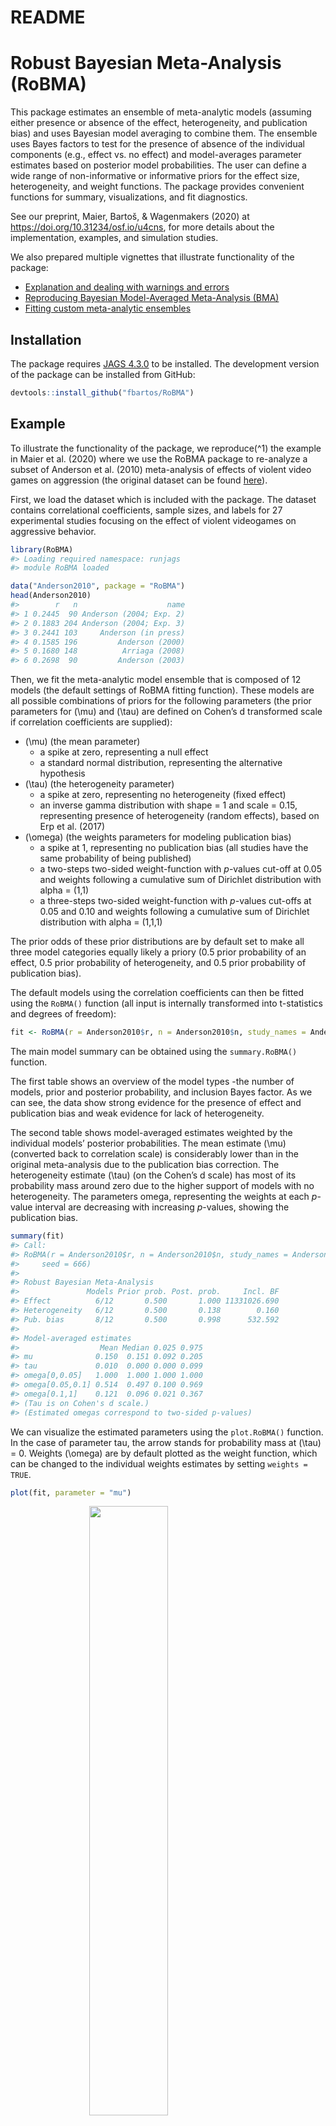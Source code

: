 README
================

<!-- README.md is generated from README.Rmd. Please edit that file -->

# Robust Bayesian Meta-Analysis (RoBMA)

This package estimates an ensemble of meta-analytic models (assuming
either presence or absence of the effect, heterogeneity, and publication
bias) and uses Bayesian model averaging to combine them. The ensemble
uses Bayes factors to test for the presence of absence of the individual
components (e.g., effect vs. no effect) and model-averages parameter
estimates based on posterior model probabilities. The user can define a
wide range of non-informative or informative priors for the effect size,
heterogeneity, and weight functions. The package provides convenient
functions for summary, visualizations, and fit diagnostics.

See our preprint, Maier, Bartoš, & Wagenmakers (2020) at
<https://doi.org/10.31234/osf.io/u4cns>, for more details about the
implementation, examples, and simulation studies.

We also prepared multiple vignettes that illustrate functionality of the
package:

  - [Explanation and dealing with warnings and
    errors](https://fbartos.github.io/RoBMA/articles/WarningsAndErrors.html)
  - [Reproducing Bayesian Model-Averaged Meta-Analysis
    (BMA)](https://fbartos.github.io/RoBMA/articles/ReproducingBMA.html)
  - [Fitting custom meta-analytic
    ensembles](https://fbartos.github.io/RoBMA/articles/CustomEnsembles.html)

## Installation

The package requires [JAGS 4.3.0](http://mcmc-jags.sourceforge.net/) to
be installed. The development version of the package can be installed
from GitHub:

``` r
devtools::install_github("fbartos/RoBMA")
```

## Example

To illustrate the functionality of the package, we reproduce\(^1\) the
example in Maier et al. (2020) where we use the RoBMA package to
re-analyze a subset of Anderson et al. (2010) meta-analysis of effects
of violent video games on aggression (the original dataset can be found
[here](https://github.com/Joe-Hilgard/Anderson-meta)).

First, we load the dataset which is included with the package. The
dataset contains correlational coefficients, sample sizes, and labels
for 27 experimental studies focusing on the effect of violent videogames
on aggressive behavior.

``` r
library(RoBMA)
#> Loading required namespace: runjags
#> module RoBMA loaded

data("Anderson2010", package = "RoBMA")
head(Anderson2010)
#>        r   n                    name
#> 1 0.2445  90 Anderson (2004; Exp. 2)
#> 2 0.1883 204 Anderson (2004; Exp. 3)
#> 3 0.2441 103     Anderson (in press)
#> 4 0.1585 196         Anderson (2000)
#> 5 0.1680 148          Arriaga (2008)
#> 6 0.2698  90         Anderson (2003)
```

Then, we fit the meta-analytic model ensemble that is composed of 12
models (the default settings of RoBMA fitting function). These models
are all possible combinations of priors for the following parameters
(the prior parameters for \(\mu\) and \(\tau\) are defined on Cohen’s d
transformed scale if correlation coefficients are supplied):

  - \(\mu\) (the mean parameter)
      - a spike at zero, representing a null effect
      - a standard normal distribution, representing the alternative
        hypothesis
  - \(\tau\) (the heterogeneity parameter)
      - a spike at zero, representing no heterogeneity (fixed effect)
      - an inverse gamma distribution with shape = 1 and scale = 0.15,
        representing presence of heterogeneity (random effects), based
        on Erp et al. (2017)
  - \(\omega\) (the weights parameters for modeling publication bias)
      - a spike at 1, representing no publication bias (all studies have
        the same probability of being published)
      - a two-steps two-sided weight-function with *p*-values cut-off at
        0.05 and weights following a cumulative sum of Dirichlet
        distribution with alpha = (1,1)
      - a three-steps two-sided weight-function with *p*-values cut-offs
        at 0.05 and 0.10 and weights following a cumulative sum of
        Dirichlet distribution with alpha = (1,1,1)

The prior odds of these prior distributions are by default set to make
all three model categories equally likely a priory (0.5 prior
probability of an effect, 0.5 prior probability of heterogeneity, and
0.5 prior probability of publication bias).

The default models using the correlation coefficients can then be fitted
using the `RoBMA()` function (all input is internally transformed into
t-statistics and degrees of
freedom):

``` r
fit <- RoBMA(r = Anderson2010$r, n = Anderson2010$n, study_names = Anderson2010$name)
```

The main model summary can be obtained using the `summary.RoBMA()`
function.

The first table shows an overview of the model types -the number of
models, prior and posterior probability, and inclusion Bayes factor. As
we can see, the data show strong evidence for the presence of effect and
publication bias and weak evidence for lack of heterogeneity.

The second table shows model-averaged estimates weighted by the
individual models’ posterior probabilities. The mean estimate \(\mu\)
(converted back to correlation scale) is considerably lower than in the
original meta-analysis due to the publication bias correction. The
heterogeneity estimate \(\tau\) (on the Cohen’s d scale) has most of its
probability mass around zero due to the higher support of models with no
heterogeneity. The parameters omega, representing the weights at each
*p*-value interval are decreasing with increasing *p*-values, showing
the publication bias.

``` r
summary(fit)
#> Call:
#> RoBMA(r = Anderson2010$r, n = Anderson2010$n, study_names = Anderson2010$name, 
#>     seed = 666)
#> 
#> Robust Bayesian Meta-Analysis
#>               Models Prior prob. Post. prob.     Incl. BF
#> Effect          6/12       0.500       1.000 11331026.690
#> Heterogeneity   6/12       0.500       0.138        0.160
#> Pub. bias       8/12       0.500       0.998      532.592
#> 
#> Model-averaged estimates
#>                  Mean Median 0.025 0.975
#> mu              0.150  0.151 0.092 0.205
#> tau             0.010  0.000 0.000 0.099
#> omega[0,0.05]   1.000  1.000 1.000 1.000
#> omega[0.05,0.1] 0.514  0.497 0.100 0.969
#> omega[0.1,1]    0.121  0.096 0.021 0.367
#> (Tau is on Cohen's d scale.)
#> (Estimated omegas correspond to two-sided p-values)
```

We can visualize the estimated parameters using the `plot.RoBMA()`
function. In the case of parameter tau, the arrow stands for probability
mass at \(\tau\) = 0. Weights \(\omega\) are by default plotted as the
weight function, which can be changed to the individual weights
estimates by setting `weights =
TRUE`.

``` r
plot(fit, parameter = "mu")
```

<img src="man/figures/README-fig_mu-1.png" width="50%" style="display: block; margin: auto;" />

``` r
plot(fit, parameter = "tau")
```

<img src="man/figures/README-fig_tau-1.png" width="50%" style="display: block; margin: auto;" />

``` r
plot(fit, parameter = "omega")
```

<img src="man/figures/README-fig_omega-1.png" width="50%" style="display: block; margin: auto;" />

Furthermore, we can inspect the individual models’ estimates mu,
including the prior and posterior
probability.

``` r
plot(fit, parameter = "mu", type = "individual")
```

<img src="man/figures/README-fig_mu_ind-1.png" width="75%" style="display: block; margin: auto;" />

Apart from plotting, the individual model performance can be inspected
using the `summary.RoBMA()` function with argument `type =
"individual"`. An overview of the individual model MCMC diagnostics can
be obtained by setting `type = "models", diagnostics = TRUE` (not shown
here for the lack of space).

We can also visualize the MCMC diagnostics using the diagnostics
function. The function can display the chains `type = "chain"` /
posterior sample densities `type = "densities"`, and averaged
autocorrelations `type = "autocorrelation"`. Here, we request the chains
trace plot of the \(\mu\) parameter of the most complex model by setting
`show_models = 12` (the model numbers can be obtained from the summary
function with `type = "models"`
argument.)

``` r
RoBMA::diagnostics(fit, parameter = "mu", type = "chains", show_models = 12)
```

<img src="man/figures/README-fig_mu_chain-1.png" width="50%" style="display: block; margin: auto;" />

The package allows to fit highly customized models with different prior
distribution functions, prior model probabilities, and provides more
visualization options. See the documentation to find out more about the
specific functions: `RoBMA()`, `priors()`, `plot.RoBMA()`. The main
package functionalities are to be implemented within the Meta Analysis
module of JASP 0.14 (JASP Team, 2020).

### Footnotes

1 - There have been changes in the way the seed is set since finishing
the paper. Use the archival version of the package stored at the [OSF
repository](https://osf.io/buk8g/) to obtain identical results to those
reported in the paper.

### References

<div id="refs" class="references">

<div id="ref-Anderson2010">

Anderson, C. A., Shibuya, A., Ihori, N., Swing, E. L., Bushman, B. J.,
Sakamoto, A., Rothstein, H. R., & Saleem, M. (2010). Violent video game
effects on aggression, empathy, and prosocial behavior in Eastern and
Western countries: A meta-analytic review. *Psychological Bulletin*,
*136*(2), 151.

</div>

<div id="ref-vanErp2017">

Erp, S. van, Verhagen, J., Grasman, R. P., & Wagenmakers, E.-J. (2017).
Estimates of between-study heterogeneity for 705 meta-analyses reported
in psychological bulletin from 1990–2013. *Journal of Open Psychology
Data*, *5*(1).

</div>

<div id="ref-jasp">

JASP Team. (2020). *JASP (Version 0.14)*. <https://jasp-stats.org/>

</div>

<div id="ref-maier2020">

Maier, M., Bartoš, F., & Wagenmakers, E.-J. (2020). Robust Bayesian
meta-analysis: Addressing publication bias with model-averaging. In
*PsyArXiv*.

</div>

</div>
